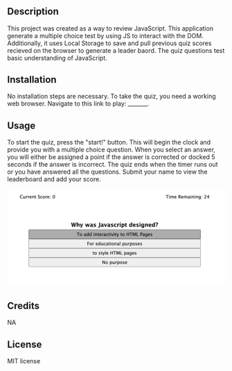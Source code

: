 # <timed-quiz>

## Description

This project was created as a way to review JavaScript. This application generate a multiple choice test by using JS to interact with the DOM. Additionally, it uses Local Storage to save and pull previous quiz scores recieved on the browser to generate a leader baord. The quiz questions test basic understanding of JavaScript.

## Installation

No installation steps are necessary. To take the quiz, you need a working web browser. Navigate to this link to play: _______.

## Usage

To start the quiz, press the "start!" button. This will begin the clock and provide you with a multiple choice question. When you select an answer, you will either be assigned a point if the answer is corrected or docked 5 seconds if the answer is incorrect. The quiz ends when the timer runs out or you have answered all the questions. Submit your name to view the leaderboard and add your score.

![alt text](./assets/images/screenshot.png)


## Credits

NA

## License

MIT license
